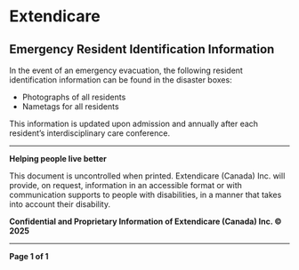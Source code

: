 # Extendicare
## Emergency Resident Identification Information

In the event of an emergency evacuation, the following resident identification information can be found in the disaster boxes:

- Photographs of all residents
- Nametags for all residents

This information is updated upon admission and annually after each resident’s interdisciplinary care conference.

----

**Helping people live better**

This document is uncontrolled when printed. Extendicare (Canada) Inc. will provide, on request, information in an accessible format or with communication supports to people with disabilities, in a manner that takes into account their disability.

**Confidential and Proprietary Information of Extendicare (Canada) Inc. © 2025**

----

**Page 1 of 1**